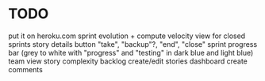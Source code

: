 

TODO
====
put it on heroku.com
sprint evolution + compute velocity
view for closed sprints
story details button "take", "backup"?, "end", "close"
sprint progress bar (grey to white with "progress" and "testing" in dark blue and light blue)
team view
story complexity
backlog create/edit stories
dashboard create comments
